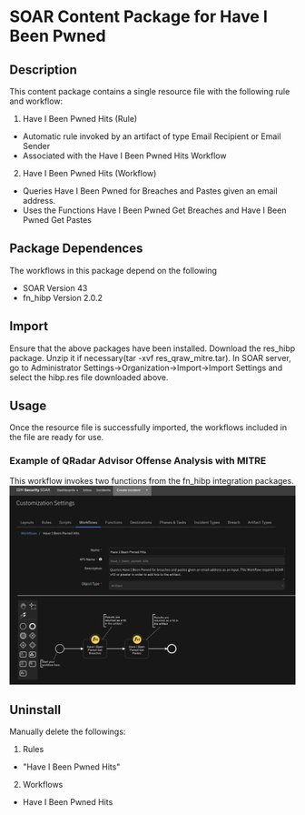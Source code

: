 # SOAR Content Package for Have I Been Pwned

## Description

This content package contains a single resource file with the following rule and workflow:

1. Have I Been Pwned Hits (Rule)
- Automatic rule invoked by an artifact of type Email Recipient or Email Sender 
- Associated with the Have I Been Pwned Hits Workflow
2. Have I Been Pwned Hits (Workflow)
- Queries Have I Been Pwned for Breaches and Pastes given an email address.
- Uses the Functions Have I Been Pwned Get Breaches and Have I Been Pwned Get Pastes


## Package Dependences
The workflows in this package depend on the following
- SOAR Version 43
- fn_hibp Version 2.0.2


## Import
Ensure that the above packages have been installed.
Download the res_hibp package. Unzip it if necessary(tar -xvf res_qraw_mitre.tar). 
In SOAR server, go to Administrator Settings->Organization->Import->Import Settings 
and select the hibp.res file downloaded above.

## Usage
Once the resource file is successfully imported, the workflows included in the file are ready for use.


### Example of QRadar Advisor Offense Analysis with MITRE
This workflow invokes two functions from the fn_hibp integration packages.
![Workflow1](./screenshots/main.png)


## Uninstall
Manually delete the followings:
1. Rules
- "Have I Been Pwned Hits"
2. Workflows
- Have I Been Pwned Hits




